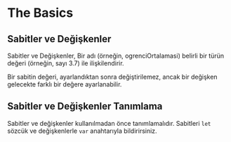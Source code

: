 # The Basics

## Sabitler ve Değişkenler
Sabitler ve Değişkenler, Bir adı (örneğin, ogrenciOrtalamasi) belirli bir türün değeri (örneğin, sayı 3.7) ile ilişkilendirir.

Bir sabitin değeri, ayarlandıktan sonra değiştirilemez, ancak bir değişken gelecekte farklı bir değere ayarlanabilir.

## Sabitler ve Değişkenler Tanımlama
Sabitler ve değişkenler kullanılmadan önce tanımlamalıdır.
Sabitleri `let` sözcük ve değişkenlerle `var` anahtarıyla bildirirsiniz.

